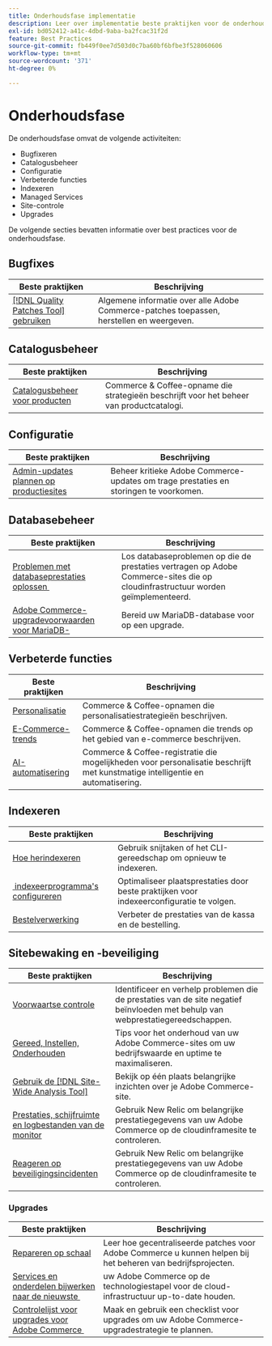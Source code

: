 ```yaml
---
title: Onderhoudsfase implementatie
description: Leer over implementatie beste praktijken voor de onderhoudsfase van projecten van Adobe Commerce.
exl-id: bd052412-a41c-4dbd-9aba-ba2fcac31f2d
feature: Best Practices
source-git-commit: fb449f0ee7d503d0c7ba60bf6bfbe3f528060606
workflow-type: tm+mt
source-wordcount: '371'
ht-degree: 0%

---
```


# Onderhoudsfase

De onderhoudsfase omvat de volgende activiteiten:

- Bugfixeren
- Catalogusbeheer
- Configuratie
- Verbeterde functies
- Indexeren
- Managed Services
- Site-controle
- Upgrades

De volgende secties bevatten informatie over best practices voor de onderhoudsfase.

## Bugfixes

| Beste praktijken | Beschrijving |
|-----------------------------------------------------------------------------------|-------------------------------------------------------------------------------|
| [[!DNL Quality Patches Tool] gebruiken](../../../tools/quality-patches-tool/usage.md) | Algemene informatie over alle Adobe Commerce-patches toepassen, herstellen en weergeven. |

## Catalogusbeheer

| Beste praktijken | Beschrijving |
|------------------------------------------------------------------------------------------------------------------------------------------------------------------|--------------------------------------------------------------------------------------|
| [Catalogusbeheer voor producten](https://www.gotostage.com/channel/fca90f7960be436f9b849215d9e06026/recording/2eea2782fc874047a020391000519f8b/watch?source=CHANNEL) | Commerce &amp; Coffee-opname die strategieën beschrijft voor het beheer van productcatalogi. |

## Configuratie

| Beste praktijken | Beschrijving |
|-------------------------------------------------------------------------------------------|---------------------------------------------------------------------------------|
| [Admin-updates plannen op productiesites](scheduling-admin-updates-in-production.md) | Beheer kritieke Adobe Commerce-updates om trage prestaties en storingen te voorkomen. |

## Databasebeheer

| Beste praktijken | Beschrijving |
|--------------------------------------------------------------------------------------------------------|-----------------------------------------------------------------------------------------------------|
| [Problemen met databaseprestaties oplossen &#x200B;](resolve-database-performance-issues.md) | Los databaseproblemen op die de prestaties vertragen op Adobe Commerce-sites die op cloudinfrastructuur worden geïmplementeerd. |
| [Adobe Commerce-upgradevoorwaarden voor MariaDB-&#x200B;](mariadb-upgrade.md) | Bereid uw MariaDB-database voor op een upgrade. |

## Verbeterde functies

| Beste praktijken | Beschrijving |
|---------------------------------------------------------------------------------------------------------------------------------------------------------|-----------------------------------------------------------------------------------------------------------------------|
| [Personalisatie](https://www.gotostage.com/channel/fca90f7960be436f9b849215d9e06026/recording/e218545a77de490fb5102eca07d0580a/watch?source=CHANNEL) | Commerce &amp; Coffee-opnamen die personalisatiestrategieën beschrijven. |
| [E-Commerce-trends](https://www.gotostage.com/channel/fca90f7960be436f9b849215d9e06026/recording/9a772468d7b64409a3d5dff4d67e656d/watch?source=CHANNEL) | Commerce &amp; Coffee-opnamen die trends op het gebied van e-commerce beschrijven. |
| [AI-automatisering](https://www.gotostage.com/channel/fca90f7960be436f9b849215d9e06026/recording/27ae23699c2847be981a23ca098e548f/watch?source=CHANNEL) | Commerce &amp; Coffee-registratie die mogelijkheden voor personalisatie beschrijft met kunstmatige intelligentie en automatisering. |

## Indexeren

| Beste praktijken | Beschrijving |
|------------------------------------------------------------------------------------------------------------|----------------------------------------------------------------------------------|
| [Hoe herindexeren](https://developer.adobe.com/commerce/php/development/components/indexing/#how-to-reindex) | Gebruik snijtaken of het CLI-gereedschap om opnieuw te indexeren. |
| [&#x200B; indexeerprogramma&#39;s configureren](indexer-configuration.md) | Optimaliseer plaatsprestaties door beste praktijken voor indexeerconfiguratie te volgen. |
| [Bestelverwerking](order-processing-configuration.md) | Verbeter de prestaties van de kassa en de bestelling. |

## Sitebewaking en -beveiliging

| Beste praktijken | Beschrijving |
|-------------------------------------------------------------------------------------------------------------------------------------------------|-----------------------------------------------------------------------------------------------------------|
| [Voorwaartse controle](frontend-performance.md) | Identificeer en verhelp problemen die de prestaties van de site negatief beïnvloeden met behulp van webprestatiegereedschappen. |
| [Gereed, Instellen, Onderhouden](https://business.adobe.com/blog/basics/ready-set-maintain) | Tips voor het onderhoud van uw Adobe Commerce-sites om uw bedrijfswaarde en uptime te maximaliseren. |
| [Gebruik de [!DNL Site-Wide Analysis Tool]](../../../tools/site-wide-analysis-tool/intro.md#integrations-with-other-adobe-commerce-support-tools) | Bekijk op één plaats belangrijke inzichten over je Adobe Commerce-site. |
| [Prestaties, schijfruimte en logbestanden van de monitor](https://experienceleague.adobe.com/docs/commerce-cloud-service/user-guide/monitor/performance.html) | Gebruik New Relic om belangrijke prestatiegegevens van uw Adobe Commerce op de cloudinframesite te controleren. |
| [Reageren op beveiligingsincidenten](respond-to-security-incident.md) | Gebruik New Relic om belangrijke prestatiegegevens van uw Adobe Commerce op de cloudinframesite te controleren. |

### Upgrades

| Beste praktijken | Beschrijving |
|-----------------------------------------------------------------------|--------------------------------------------------------------------------------------------|
| [Repareren op schaal](patching-at-scale.md) | Leer hoe gecentraliseerde patches voor Adobe Commerce u kunnen helpen bij het beheren van bedrijfsprojecten. |
| [Services en onderdelen bijwerken naar de nieuwste &#x200B;](update-services.md) | uw Adobe Commerce op de technologiestapel voor de cloud-infrastructuur up-to-date houden. |
| [Controlelijst voor upgrades voor Adobe Commerce &#x200B;](upgrade-checklist.md) | Maak en gebruik een checklist voor upgrades om uw Adobe Commerce-upgradestrategie te plannen. |
